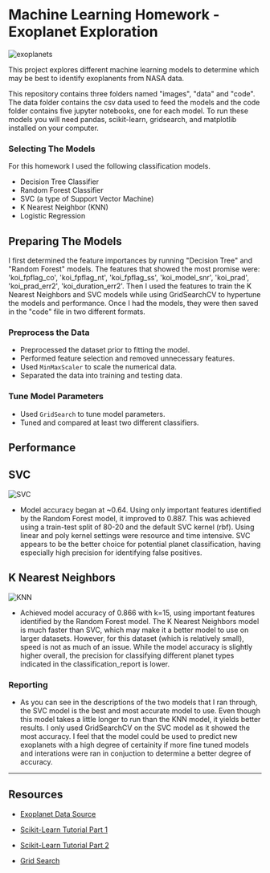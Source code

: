 # Machine Learning Homework - Exoplanet Exploration

![exoplanets](https://user-images.githubusercontent.com/66078772/104264710-c2aaf500-5451-11eb-8f81-6648017d4821.jpg)


This project explores different machine learning models to determine which may be best to identify exoplanents from NASA data.

This repository contains three folders named "images", "data" and "code".  The data folder contains the csv data used to feed the models and the code folder contains five jupyter notebooks, one for each model.  To run these models you will need pandas, scikit-learn, gridsearch, and matplotlib installed on your computer. 

### Selecting The Models

For this homework I used the following classification models. 
*   Decision Tree Classifier
*   Random Forest Classifier
*   SVC (a type of Support Vector Machine) 
*   K Nearest Neighbor (KNN)
*   Logistic Regression

## Preparing The Models

I first determined the feature importances by running "Decision Tree" and "Random Forest" models.  The features that showed the most promise were: 'koi_fpflag_co', 'koi_fpflag_nt', 'koi_fpflag_ss', 'koi_model_snr', 'koi_prad', 'koi_prad_err2', 'koi_duration_err2'.  Then I used the features to train the K Nearest Neighbors and SVC models while using GridSearchCV to hypertune the models and performance. Once I had the models, they were then saved in the "code" file in two different formats. 

### Preprocess the Data

* Preprocessed the dataset prior to fitting the model.
* Performed feature selection and removed unnecessary features.
* Used `MinMaxScaler` to scale the numerical data.
* Separated the data into training and testing data.

### Tune Model Parameters

* Used `GridSearch` to tune model parameters.
* Tuned and compared at least two different classifiers.

## Performance

## SVC

![SVC](https://user-images.githubusercontent.com/66078772/104264720-c76fa900-5451-11eb-8aa6-9c7d8df36758.PNG)

*  Model accuracy began at ~0.64. Using only important features identified by the Random Forest model, it improved to 0.887. This was achieved using a train-test split of 80-20 and the default SVC kernel (rbf). Using linear and poly kernel settings were resource and time intensive.
SVC appears to be the better choice for potential planet classification, having especially high precision for identifying false positives.

## K Nearest Neighbors

![KNN](https://user-images.githubusercontent.com/66078772/104264732-ca6a9980-5451-11eb-872e-ab64c17f9fea.PNG)
*  Achieved model accuracy of 0.866 with k=15, using important features identified by the Random Forest model.  The K Nearest Neighbors model is much faster than SVC, which may make it a better model to use on larger datasets. However, for this dataset (which is relatively small), speed is not as much of an issue.  While the model accuracy is slightly higher overall, the precision for classifying different planet types indicated in the classification_report is lower.


### Reporting

* As you can see in the descriptions of the two models that I ran through, the SVC model is the best and most accurate model to use.  Even though this model takes a little longer to run than the KNN model, it yields better results.  I only used GridSearchCV on the SVC model as it showed the most accuracy.  I feel that the model could be used to predict new exoplanets with a high degree of certainity if more fine tuned models and interations were ran in conjuction to determine a better degree of accuracy. 



- - -

## Resources

* [Exoplanet Data Source](https://www.kaggle.com/nasa/kepler-exoplanet-search-results)

* [Scikit-Learn Tutorial Part 1](https://www.youtube.com/watch?v=4PXAztQtoTg)

* [Scikit-Learn Tutorial Part 2](https://www.youtube.com/watch?v=gK43gtGh49o&t=5858s)

* [Grid Search](https://scikit-learn.org/stable/modules/grid_search.html)
